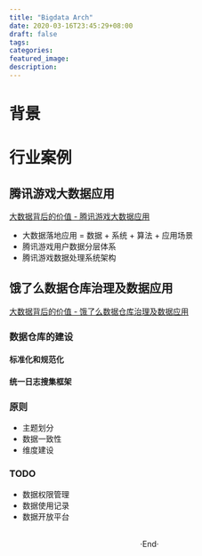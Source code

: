 ```yaml
---
title: "Bigdata Arch"
date: 2020-03-16T23:45:29+08:00
draft: false
tags: 
categories: 
featured_image: 
description: 
---
```


# 背景

# 行业案例

## 腾讯游戏大数据应用
[大数据背后的价值 - 腾讯游戏大数据应用](https://pan.baidu.com/disk/home#/all?vmode=list&path=%2F0%20%E6%9E%B6%E6%9E%84%E5%A4%A7%E4%BC%9A%E8%B5%84%E6%96%99%2FArchSummit%202015%20shenzhen%2F%E5%A4%A7%E6%95%B0%E6%8D%AE%E8%83%8C%E5%90%8E%E7%9A%84%E4%BB%B7%E5%80%BC%E4%B8%93%E9%A2%98)   

- 大数据落地应用 = 数据 + 系统 + 算法 + 应用场景
- 腾讯游戏用户数据分层体系
- 腾讯游戏数据处理系统架构 

## 饿了么数据仓库治理及数据应用

[大数据背后的价值 - 饿了么数据仓库治理及数据应用 ]( https://pan.baidu.com/disk/home#/all?vmode=list&path=%2F0%20%E6%9E%B6%E6%9E%84%E5%A4%A7%E4%BC%9A%E8%B5%84%E6%96%99%2FArchSummit%202015%20shenzhen%2F%E5%A4%A7%E6%95%B0%E6%8D%AE%E8%83%8C%E5%90%8E%E7%9A%84%E4%BB%B7%E5%80%BC%E4%B8%93%E9%A2%98 )   

### 数据仓库的建设  
#### 标准化和规范化 
#### 统一日志搜集框架 
### 原则

- 主题划分
- 数据一致性
- 维度建设 

### TODO 

- 数据权限管理
- 数据使用记录
- 数据开放平台



<br>

<center>  ·End·  </center>
